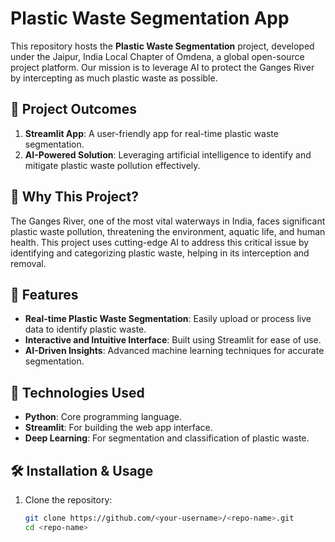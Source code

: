# Plastic Waste Segmentation App

This repository hosts the **Plastic Waste Segmentation** project, developed under the Jaipur, India Local Chapter of Omdena, a global open-source project platform. Our mission is to leverage AI to protect the Ganges River by intercepting as much plastic waste as possible.

## 🌟 Project Outcomes
1. **Streamlit App**: A user-friendly app for real-time plastic waste segmentation.
2. **AI-Powered Solution**: Leveraging artificial intelligence to identify and mitigate plastic waste pollution effectively.

## 🌊 Why This Project?
The Ganges River, one of the most vital waterways in India, faces significant plastic waste pollution, threatening the environment, aquatic life, and human health. This project uses cutting-edge AI to address this critical issue by identifying and categorizing plastic waste, helping in its interception and removal.

## 🚀 Features
- **Real-time Plastic Waste Segmentation**: Easily upload or process live data to identify plastic waste.
- **Interactive and Intuitive Interface**: Built using Streamlit for ease of use.
- **AI-Driven Insights**: Advanced machine learning techniques for accurate segmentation.

## 🔧 Technologies Used
- **Python**: Core programming language.
- **Streamlit**: For building the web app interface.
- **Deep Learning**: For segmentation and classification of plastic waste.

## 🛠️ Installation & Usage
1. Clone the repository:
   ```bash
   git clone https://github.com/<your-username>/<repo-name>.git
   cd <repo-name>

